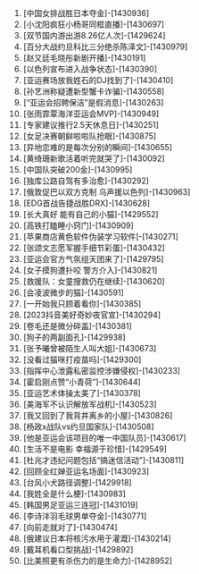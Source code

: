 
1. [中国女排战胜日本夺金]-[1430936]
1. [小沈阳疯狂小杨哥同框直播]-[1430697]
1. [双节国内游出游8.26亿人次]-[1429624]
1. [百分大战约旦科比三分绝杀陈泽文]-[1430979]
1. [赵又廷毛晓彤新剧开播]-[1430191]
1. [以色列宣布进入战争状态]-[1430390]
1. [亚运赛场放我姓石的DJ找到了]-[1430410]
1. [孙艺洲称疑遭新型蟹卡诈骗]-[1430558]
1. [“亚运会招聘保洁”是假消息]-[1430263]
1. [张雨霏覃海洋亚运会MVP]-[1430949]
1. [专家建议推行2.5天休息日]-[1430251]
1. [女足决赛朝鲜啦啦队抢眼]-[1430875]
1. [异地恋难的是每次分别的瞬间]-[1430655]
1. [黄绮珊新歌活着听完就哭了]-[1430092]
1. [中国队突破200金]-[1430995]
1. [独库公路自驾有多治愈]-[1430292]
1. [俄敦促巴以双方克制 乌声援以色列]-[1430963]
1. [EDG首战告捷战胜DRX]-[1430628]
1. [长大真好 能有自己的小猫]-[1429552]
1. [高铁打瞌睡小窍门]-[1430909]
1. [苹果商店黄色软件伪装学习软件]-[1430271]
1. [张颂文志愿军握手细节彩蛋]-[1430432]
1. [亚运会官方气氛组天团来了]-[1429795]
1. [女子摸狗遭扑咬 警方介入]-[1430821]
1. [救援队：女童搜救仍在继续]-[1430620]
1. [会凌波微步的猫]-[1430591]
1. [一开始我只顾着看你]-[1430385]
1. [2023抖音美好奇妙夜官宣]-[1430294]
1. [卷毛还是微分碎盖]-[1430381]
1. [狗子的两副面孔]-[1429938]
1. [张予曦曾被陌生人叫大姐]-[1430673]
1. [没看过猫咪打疫苗吗]-[1429300]
1. [指挥中心泄露私密监控涉嫌侵权]-[1430233]
1. [霍启刚点赞“小青荷”]-[1430644]
1. [亚运艺术体操太美了]-[1430378]
1. [美海军不认识解放军战机]-[1430523]
1. [我又回到了我背井离乡的小屋]-[1430826]
1. [杨政x战队vs约旦国家队]-[1430508]
1. [他是亚运会该项目的唯一中国队员]-[1430617]
1. [生活不是电影 幸福源于珍惜]-[1429549]
1. [杜兆才违纪问题包括“搞迷信活动”]-[1430811]
1. [回顾全红婵亚运名场面]-[1430923]
1. [台风小犬路径调整]-[1429918]
1. [我姓全是什么梗]-[1430983]
1. [韩国男足亚运三连冠]-[1431019]
1. [李诗沣羽毛球男单夺金]-[1430771]
1. [向前走就对了]-[1430474]
1. [俄建议日本将核污水用于灌溉]-[1430214]
1. [戴耳机看口型挑战]-[1429892]
1. [比美照更有杀伤力的是生命力]-[1428952]